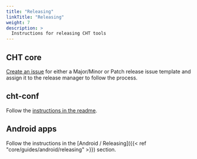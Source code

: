 ```yaml
---
title: "Releasing"
linkTitle: "Releasing"
weight: 7
description: >
  Instructions for releasing CHT tools
---
```


## CHT core

[Create an issue](https://github.com/medic/cht-core/issues/new/choose) for either a Major/Minor or Patch release issue template and assign it to the release manager to follow the process.

## cht-conf

Follow the [instructions in the readme](https://github.com/medic/cht-conf/#user-content-releasing).

## Android apps

Follow the instructions in the [Android / Releasing]({{< ref "core/guides/android/releasing" >}}) section.
